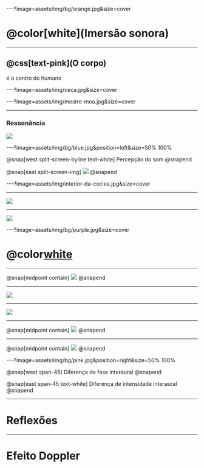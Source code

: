 ---?image=assets/img/bg/orange.jpg&size=cover

# @color[white](Imersão sonora)

---

## @css[text-pink](O corpo) 

é o centro do humano

---?image=assets/img/ceca.jpg&size=cover

---?image=assets/img/mestre-moa.jpg&size=cover

---

### Ressonância

![](assets/img/balancar.png)

---?image=assets/img/bg/blue.jpg&position=left&size=50% 100%

@snap[west split-screen-byline text-white]
Percepção do som
@snapend

@snap[east split-screen-img]
![](assets/img/coclea.png)
@snapend

---?image=assets/img/interior-da-coclea.jpg&size=cover


---

![](assets/img/onda.png)

---

![](assets/img/onda-detalhe.png)

---?image=assets/img/bg/purple.jpg&size=cover

# @color[white](HRTF)

---

@snap[midpoint contain]
![](assets/img/boneco.png)
@snapend

---

![](assets/img/bexiga1.png)

---

![](assets/img/bexiga2.png)

---

@snap[midpoint contain]
![](assets/img/bexiga3.png)
@snapend

---

@snap[midpoint contain]
![](assets/img/diagrama.png)
@snapend

---?image=assets/img/bg/pink.jpg&position=right&size=50% 100%

@snap[west span-45]
Diferença de fase interaural
@snapend

@snap[east span-45 text-white]
Diferença de intensidade interaural
@snapend

---

# Reflexões

---

# Efeito Doppler
